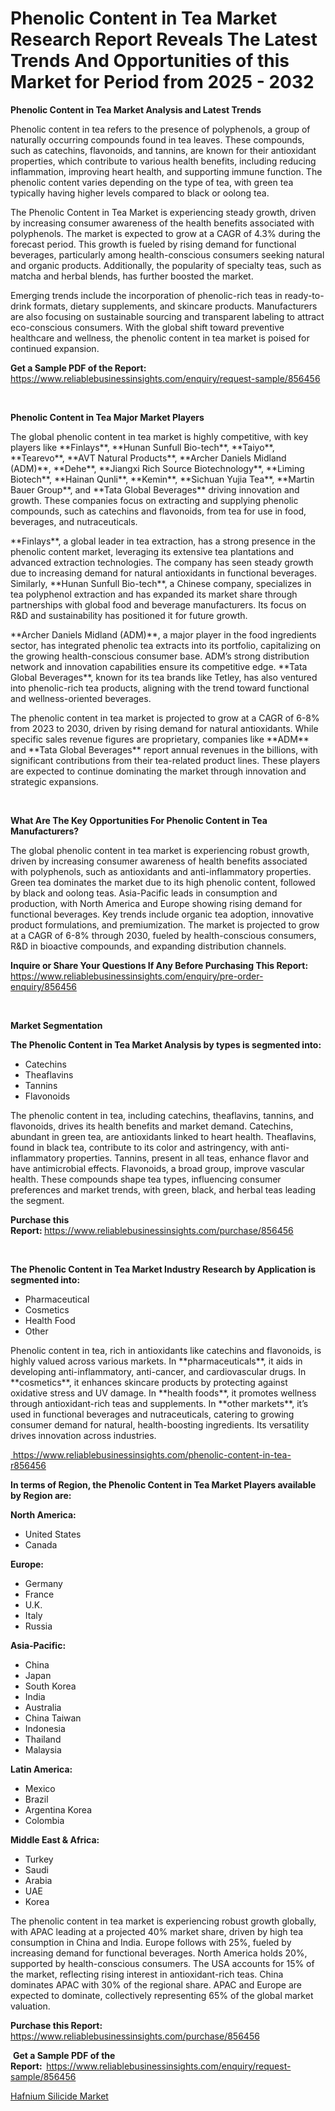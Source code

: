 <p><h1>Phenolic Content in Tea Market Research Report Reveals The Latest Trends And Opportunities of this Market for Period from 2025 - 2032</h1></p><p><strong>Phenolic Content in Tea Market Analysis and Latest Trends</strong></p>
<p><p>Phenolic content in tea refers to the presence of polyphenols, a group of naturally occurring compounds found in tea leaves. These compounds, such as catechins, flavonoids, and tannins, are known for their antioxidant properties, which contribute to various health benefits, including reducing inflammation, improving heart health, and supporting immune function. The phenolic content varies depending on the type of tea, with green tea typically having higher levels compared to black or oolong tea.</p><p>The Phenolic Content in Tea Market is experiencing steady growth, driven by increasing consumer awareness of the health benefits associated with polyphenols. The market is expected to grow at a CAGR of 4.3% during the forecast period. This growth is fueled by rising demand for functional beverages, particularly among health-conscious consumers seeking natural and organic products. Additionally, the popularity of specialty teas, such as matcha and herbal blends, has further boosted the market.</p><p>Emerging trends include the incorporation of phenolic-rich teas in ready-to-drink formats, dietary supplements, and skincare products. Manufacturers are also focusing on sustainable sourcing and transparent labeling to attract eco-conscious consumers. With the global shift toward preventive healthcare and wellness, the phenolic content in tea market is poised for continued expansion.</p></p>
<p><strong>Get a Sample PDF of the Report:&nbsp;</strong> <a href="https://www.reliablebusinessinsights.com/enquiry/request-sample/856456?utm_campaign=2203&utm_medium=2&utm_source=Github&utm_content=ia&utm_term=25012025&utm_id=phenolic-content-in-tea">https://www.reliablebusinessinsights.com/enquiry/request-sample/856456</a></p>
<p>&nbsp;</p>
<p><strong>Phenolic Content in Tea Major Market Players</strong></p>
<p><p>The global phenolic content in tea market is highly competitive, with key players like **Finlays**, **Hunan Sunfull Bio-tech**, **Taiyo**, **Tearevo**, **AVT Natural Products**, **Archer Daniels Midland (ADM)**, **Dehe**, **Jiangxi Rich Source Biotechnology**, **Liming Biotech**, **Hainan Qunli**, **Kemin**, **Sichuan Yujia Tea**, **Martin Bauer Group**, and **Tata Global Beverages** driving innovation and growth. These companies focus on extracting and supplying phenolic compounds, such as catechins and flavonoids, from tea for use in food, beverages, and nutraceuticals.</p><p>**Finlays**, a global leader in tea extraction, has a strong presence in the phenolic content market, leveraging its extensive tea plantations and advanced extraction technologies. The company has seen steady growth due to increasing demand for natural antioxidants in functional beverages. Similarly, **Hunan Sunfull Bio-tech**, a Chinese company, specializes in tea polyphenol extraction and has expanded its market share through partnerships with global food and beverage manufacturers. Its focus on R&D and sustainability has positioned it for future growth.</p><p>**Archer Daniels Midland (ADM)**, a major player in the food ingredients sector, has integrated phenolic tea extracts into its portfolio, capitalizing on the growing health-conscious consumer base. ADM’s strong distribution network and innovation capabilities ensure its competitive edge. **Tata Global Beverages**, known for its tea brands like Tetley, has also ventured into phenolic-rich tea products, aligning with the trend toward functional and wellness-oriented beverages.</p><p>The phenolic content in tea market is projected to grow at a CAGR of 6-8% from 2023 to 2030, driven by rising demand for natural antioxidants. While specific sales revenue figures are proprietary, companies like **ADM** and **Tata Global Beverages** report annual revenues in the billions, with significant contributions from their tea-related product lines. These players are expected to continue dominating the market through innovation and strategic expansions.</p></p>
<p>&nbsp;</p>
<p><strong>What Are The Key Opportunities For Phenolic Content in Tea Manufacturers?</strong></p>
<p><p>The global phenolic content in tea market is experiencing robust growth, driven by increasing consumer awareness of health benefits associated with polyphenols, such as antioxidants and anti-inflammatory properties. Green tea dominates the market due to its high phenolic content, followed by black and oolong teas. Asia-Pacific leads in consumption and production, with North America and Europe showing rising demand for functional beverages. Key trends include organic tea adoption, innovative product formulations, and premiumization. The market is projected to grow at a CAGR of 6-8% through 2030, fueled by health-conscious consumers, R&D in bioactive compounds, and expanding distribution channels.</p></p>
<p><strong>Inquire or Share Your Questions If Any Before Purchasing This Report:</strong> <a href="https://www.reliablebusinessinsights.com/enquiry/pre-order-enquiry/856456?utm_campaign=2203&utm_medium=2&utm_source=Github&utm_content=ia&utm_term=25012025&utm_id=phenolic-content-in-tea">https://www.reliablebusinessinsights.com/enquiry/pre-order-enquiry/856456</a></p>
<p>&nbsp;</p>
<p><strong>Market Segmentation</strong></p>
<p><strong>The Phenolic Content in Tea Market Analysis by types is segmented into:</strong></p>
<p><ul><li>Catechins</li><li>Theaflavins</li><li>Tannins</li><li>Flavonoids</li></ul></p>
<p><p>The phenolic content in tea, including catechins, theaflavins, tannins, and flavonoids, drives its health benefits and market demand. Catechins, abundant in green tea, are antioxidants linked to heart health. Theaflavins, found in black tea, contribute to its color and astringency, with anti-inflammatory properties. Tannins, present in all teas, enhance flavor and have antimicrobial effects. Flavonoids, a broad group, improve vascular health. These compounds shape tea types, influencing consumer preferences and market trends, with green, black, and herbal teas leading the segment.</p></p>
<p><strong>Purchase this Report:&nbsp;</strong><a href="https://www.reliablebusinessinsights.com/purchase/856456?utm_campaign=2203&utm_medium=2&utm_source=Github&utm_content=ia&utm_term=25012025&utm_id=phenolic-content-in-tea">https://www.reliablebusinessinsights.com/purchase/856456</a></p>
<p>&nbsp;</p>
<p><strong>The Phenolic Content in Tea Market Industry Research by Application is segmented into:</strong></p>
<p><ul><li>Pharmaceutical</li><li>Cosmetics</li><li>Health Food</li><li>Other</li></ul></p>
<p><p>Phenolic content in tea, rich in antioxidants like catechins and flavonoids, is highly valued across various markets. In **pharmaceuticals**, it aids in developing anti-inflammatory, anti-cancer, and cardiovascular drugs. In **cosmetics**, it enhances skincare products by protecting against oxidative stress and UV damage. In **health foods**, it promotes wellness through antioxidant-rich teas and supplements. In **other markets**, it’s used in functional beverages and nutraceuticals, catering to growing consumer demand for natural, health-boosting ingredients. Its versatility drives innovation across industries.</p></p>
<p><a href="https://www.reliablebusinessinsights.com/phenolic-content-in-tea-r856456?utm_campaign=2203&utm_medium=2&utm_source=Github&utm_content=ia&utm_term=25012025&utm_id=phenolic-content-in-tea">&nbsp;https://www.reliablebusinessinsights.com/phenolic-content-in-tea-r856456</a></p>
<p><strong>In terms of Region, the Phenolic Content in Tea Market Players available by Region are:</strong></p>
<p>
    <p> <strong> North America: </strong>
        <ul>
            <li>United States</li>
            <li>Canada</li>
        </ul>
        </p> 
    <p> <strong> Europe: </strong>
        <ul>
            <li>Germany</li>
            <li>France</li>
            <li>U.K.</li>
            <li>Italy</li>
            <li>Russia</li>
        </ul>
        </p> 
    <p> <strong> Asia-Pacific: </strong>
        <ul>
            <li>China</li>
            <li>Japan</li>
            <li>South Korea</li>
            <li>India</li>
            <li>Australia</li>
            <li>China Taiwan</li>
            <li>Indonesia</li>
            <li>Thailand</li>
            <li>Malaysia</li>
        </ul>
        </p> 
    <p> <strong> Latin America: </strong>
        <ul>
            <li>Mexico</li>
            <li>Brazil</li>
            <li>Argentina Korea</li>
            <li>Colombia</li>
        </ul>
        </p> 
    <p> <strong> Middle East & Africa: </strong>
        <ul>
            <li>Turkey</li>
            <li>Saudi</li>
            <li>Arabia</li>
            <li>UAE</li>
            <li>Korea</li>
        </ul>
    </p>
    </p>
<p><p>The phenolic content in tea market is experiencing robust growth globally, with APAC leading at a projected 40% market share, driven by high tea consumption in China and India. Europe follows with 25%, fueled by increasing demand for functional beverages. North America holds 20%, supported by health-conscious consumers. The USA accounts for 15% of the market, reflecting rising interest in antioxidant-rich teas. China dominates APAC with 30% of the regional share. APAC and Europe are expected to dominate, collectively representing 65% of the global market valuation.</p></p>
<p><strong>Purchase this Report: </strong><a href="https://www.reliablebusinessinsights.com/purchase/856456?utm_campaign=2203&utm_medium=2&utm_source=Github&utm_content=ia&utm_term=25012025&utm_id=phenolic-content-in-tea">https://www.reliablebusinessinsights.com/purchase/856456</a></p>
<p>&nbsp;<strong>Get a Sample PDF of the Report:&nbsp;&nbsp;</strong><a href="https://www.reliablebusinessinsights.com/enquiry/request-sample/856456?utm_campaign=2203&utm_medium=2&utm_source=Github&utm_content=ia&utm_term=25012025&utm_id=phenolic-content-in-tea">https://www.reliablebusinessinsights.com/enquiry/request-sample/856456</a></p>
<p><strong></strong></p>
<p><p><a href="https://github.com/AshikRahman991/Market-Research-Report-List-1/blob/main/hafnium-silicide-market.md?utm_campaign=2203&utm_medium=2&utm_source=Github&utm_content=ia&utm_term=25012025&utm_id=phenolic-content-in-tea">Hafnium Silicide Market</a></p></p>